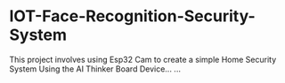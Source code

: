 # IOT-Face-Recognition-Security-System
This project involves using Esp32 Cam to create a simple Home Security System
Using the AI Thinker Board Device...
...
